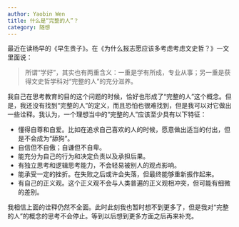 ```yaml
---
author: Yaobin Wen
title: 什么是“完整的人”？
category: 随想
---
```


最近在读杨早的《早生贵子》。在《为什么报志愿应该多考虑考虑文史哲？》一文里面说：

> 所谓“学好”，其实也有两重含义：一重是学有所成，专业从事；另一重是获得文史哲学科对“完整的人”的充分滋养。

我自己在思考教育的目的这个问题的时候，恰好也形成了“完整的人”这个概念。但是，我还没有找到“完整的人”的定义，而且恐怕也很难找到，但是我可以对它做出一些诠释。我认为，一个理想当中的“完整的人”应该至少具有以下特征：
- 懂得自尊和自爱。比如在追求自己喜欢的人的时候，愿意做出适当的付出，但是不会成为“舔狗”。
- 自信但不自傲；自谦但不自卑。
- 能充分为自己的行为和决定负责以及承担后果。
- 有独立思考和逻辑思考能力，不会轻易被别人的观点影响。
- 能承受一定的挫折。在失败之后或许会失落，但最终能够重新振作起来。
- 有自己的正义观。这个正义观不会与人类普遍的正义观相冲突，但可能有细微的差别。

我相信上面的诠释仍然不全面。此时此刻我也暂时想不到更多了，但是我对“完整的人”的概念的思考不会停止。等到以后想到更多方面之后再来补充。
